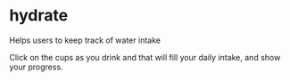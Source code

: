 # hydrate
Helps users to  keep track of water intake

Click on the cups as you drink and that will fill your daily intake, and show your progress.
